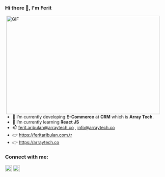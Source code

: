 ### Hi there 👋, I'm Ferit

<img align="right" alt="GIF" src="https://magiccopy.xyz/assets/images/hadder.gif" width="500" height="320" />  

- 🔭  I’m currently developing **E-Commerce** at **CRM** which is **Array Tech**.
- 🌱  I’m currently learning **React JS**
- 📫  ferit.aribulan@arraytech.co , info@arraytech.co
- 👉  https://feritaribulan.com.tr
- 👉  https://arraytech.co

### Connect with me:
[<img align="left" alt="feritaribulan | LinkedIn" width="22px" src="https://cdn.jsdelivr.net/npm/simple-icons@v3/icons/linkedin.svg" />](https://www.linkedin.com/in/feritaribulan/)
[<img align="left" alt="feritaribulan | Instagram" width="22px" src="https://cdn.jsdelivr.net/npm/simple-icons@v3/icons/instagram.svg" />](https://www.instagram.com/frtarbln/)
